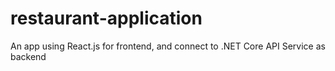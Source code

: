 # restaurant-application
An app using React.js for frontend, and connect to .NET Core API Service as backend
